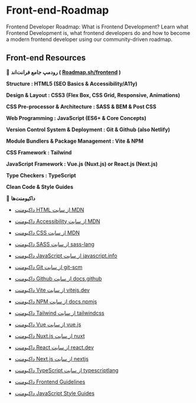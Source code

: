 # Front-end-Roadmap
Frontend Developer Roadmap: What is Frontend Development?  Learn what Frontend Development is, what frontend developers do and how to become a modern frontend developer using our community-driven roadmap.

## Front-end Resources

🎯 **رودمپ جامع فرانت‌اند ( [Roadmap.sh/frontend](https://roadmap.sh/frontend) )**

**Structure : HTML5 (SEO Basics & Accessibility/A11y)**

**Design & Layout : CSS3 (Flex Box, CSS Grid, Responsive, Animations)**

**CSS Pre-processor & Architecture : SASS & BEM & Post CSS**

**Web Programming : JavaScript (ES6+ & Core Concepts)**

**Version Control System & Deployment : Git & Github (also Netlify)**

**Module Bundlers & Package Management : Vite & NPM**

**CSS Framework : Tailwind**

**JavaScript Framework : Vue.js (Nuxt.js) or React.js (Next.js)**

**Type Checkers : TypeScript**

**Clean Code & Style Guides**

🎯 **داکیومنت‌ها**

- [داکیومنت HTML از سایت MDN](https://developer.mozilla.org/en-US/docs/Web/HTML)

- [داکیومنت Accessibility از سایت MDN](https://developer.mozilla.org/en-US/docs/Learn/Accessibility)

- [داکیومنت CSS از سایت MDN](https://developer.mozilla.org/en-US/docs/Web/CSS)

- [داکیومنت SASS از سایت sass-lang](https://sass-lang.com/documentation/)

- [داکیومنت JavaScript از سایت javascript.info](https://javascript.info/)

- [داکیومنت Git از سایت git-scm](https://git-scm.com/doc)

- [داکیومنت Github از سایت docs.github](https://docs.github.com/en)

- [داکیومنت Vite از سایت vitejs.dev](https://vitejs.dev/guide/)

- [داکیومنت NPM از سایت docs.npmjs](https://docs.npmjs.com/)

- [داکیومنت Tailwind از سایت tailwindcss](https://tailwindcss.com/docs/installation)

- [داکیومنت Vue از سایت vue.js](https://vuejs.org/guide/introduction.html)

- [داکیومنت Nuxt.js از سایت nuxt](https://nuxt.com/docs/getting-started/introduction)

- [داکیومنت React از سایت react.dev](https://react.dev/)

- [داکیومنت Next.js از سایت nextjs](https://nextjs.org/docs)

- [داکیومنت TypeScript از سایت typescriptlang](https://www.typescriptlang.org/docs/)

- [داکیومنت Frontend Guidelines](https://github.com/bendc/frontend-guidelines)

- [داکیومنت JavaScript Style Guides](https://github.com/airbnb/javascript)
